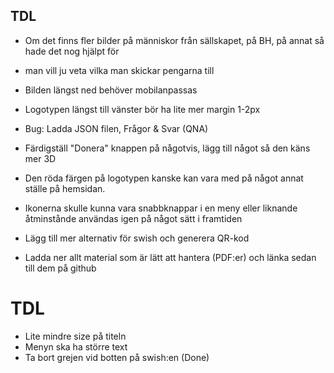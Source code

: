 ## TDL

+ Om det finns fler bilder på människor från sällskapet, på BH, på annat så hade det nog hjälpt för
+ man vill ju veta vilka man skickar pengarna till


+ Bilden längst ned behöver mobilanpassas
+ Logotypen längst till vänster bör ha lite mer margin 1-2px
+ Bug: Ladda JSON filen, Frågor & Svar (QNA)
+ Färdigställ "Donera" knappen på någotvis, lägg till något så den käns mer 3D
+ Den röda färgen på logotypen kanske kan vara med på något annat ställe på hemsidan.
+ Ikonerna skulle kunna vara snabbknappar i en meny eller liknande åtminstånde användas igen på något sätt i framtiden
+ Lägg till mer alternativ för swish och generera QR-kod

 
+ Ladda ner allt material som är lätt att hantera (PDF:er) och länka sedan till dem på github
# TDL

+ Lite mindre size på titeln
+ Menyn ska ha större text
+ Ta bort grejen vid botten på swish:en (Done)